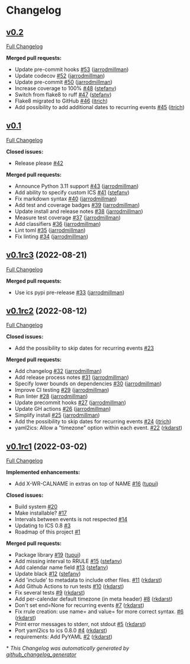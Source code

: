 # Changelog

## [v0.2](https://github.com/scientific-python/yaml2ics/tree/v0.2)

[Full Changelog](https://github.com/scientific-python/yaml2ics/compare/v0.1...v0.2)

**Merged pull requests:**

- Update pre-commit hooks [\#53](https://github.com/scientific-python/yaml2ics/pull/53) ([jarrodmillman](https://github.com/jarrodmillman))
- Update codecov [\#52](https://github.com/scientific-python/yaml2ics/pull/52) ([jarrodmillman](https://github.com/jarrodmillman))
- Update pre-commit [\#50](https://github.com/scientific-python/yaml2ics/pull/50) ([jarrodmillman](https://github.com/jarrodmillman))
- Increase coverage to 100% [\#48](https://github.com/scientific-python/yaml2ics/pull/48) ([stefanv](https://github.com/stefanv))
- Switch from flake8 to ruff [\#47](https://github.com/scientific-python/yaml2ics/pull/47) ([stefanv](https://github.com/stefanv))
- Flake8 migrated to GitHub [\#46](https://github.com/scientific-python/yaml2ics/pull/46) ([itrich](https://github.com/itrich))
- Add possibility to add additional dates to recurring events [\#45](https://github.com/scientific-python/yaml2ics/pull/45) ([itrich](https://github.com/itrich))

## [v0.1](https://github.com/scientific-python/yaml2ics/tree/v0.1)

[Full Changelog](https://github.com/scientific-python/yaml2ics/compare/v0.1rc3...v0.1)

**Closed issues:**

- Release please [\#42](https://github.com/scientific-python/yaml2ics/issues/42)

**Merged pull requests:**

- Announce Python 3.11 support [\#43](https://github.com/scientific-python/yaml2ics/pull/43) ([jarrodmillman](https://github.com/jarrodmillman))
- Add ability to specify custom ICS [\#41](https://github.com/scientific-python/yaml2ics/pull/41) ([stefanv](https://github.com/stefanv))
- Fix markdown syntax [\#40](https://github.com/scientific-python/yaml2ics/pull/40) ([jarrodmillman](https://github.com/jarrodmillman))
- Add test and coverage badges [\#39](https://github.com/scientific-python/yaml2ics/pull/39) ([jarrodmillman](https://github.com/jarrodmillman))
- Update install and release notes [\#38](https://github.com/scientific-python/yaml2ics/pull/38) ([jarrodmillman](https://github.com/jarrodmillman))
- Measure test coverage [\#37](https://github.com/scientific-python/yaml2ics/pull/37) ([jarrodmillman](https://github.com/jarrodmillman))
- Add classifiers [\#36](https://github.com/scientific-python/yaml2ics/pull/36) ([jarrodmillman](https://github.com/jarrodmillman))
- Lint toml [\#35](https://github.com/scientific-python/yaml2ics/pull/35) ([jarrodmillman](https://github.com/jarrodmillman))
- Fix linting [\#34](https://github.com/scientific-python/yaml2ics/pull/34) ([jarrodmillman](https://github.com/jarrodmillman))

## [v0.1rc3](https://github.com/scientific-python/yaml2ics/tree/v0.1rc3) (2022-08-21)

[Full Changelog](https://github.com/scientific-python/yaml2ics/compare/v0.1rc2...v0.1rc3)

**Merged pull requests:**

- Use ics pypi pre-release [\#33](https://github.com/scientific-python/yaml2ics/pull/33) ([jarrodmillman](https://github.com/jarrodmillman))

## [v0.1rc2](https://github.com/scientific-python/yaml2ics/tree/v0.1rc2) (2022-08-12)

[Full Changelog](https://github.com/scientific-python/yaml2ics/compare/v0.1rc1...v0.1rc2)

**Closed issues:**

- Add the possibility to skip dates for recurring events [\#23](https://github.com/scientific-python/yaml2ics/issues/23)

**Merged pull requests:**

- Add changelog [\#32](https://github.com/scientific-python/yaml2ics/pull/32) ([jarrodmillman](https://github.com/jarrodmillman))
- Add release process notes [\#31](https://github.com/scientific-python/yaml2ics/pull/31) ([jarrodmillman](https://github.com/jarrodmillman))
- Specify lower bounds on dependencies [\#30](https://github.com/scientific-python/yaml2ics/pull/30) ([jarrodmillman](https://github.com/jarrodmillman))
- Improve CI testing [\#29](https://github.com/scientific-python/yaml2ics/pull/29) ([jarrodmillman](https://github.com/jarrodmillman))
- Run linter [\#28](https://github.com/scientific-python/yaml2ics/pull/28) ([jarrodmillman](https://github.com/jarrodmillman))
- Update precommit hooks [\#27](https://github.com/scientific-python/yaml2ics/pull/27) ([jarrodmillman](https://github.com/jarrodmillman))
- Update GH actions [\#26](https://github.com/scientific-python/yaml2ics/pull/26) ([jarrodmillman](https://github.com/jarrodmillman))
- Simplify install [\#25](https://github.com/scientific-python/yaml2ics/pull/25) ([jarrodmillman](https://github.com/jarrodmillman))
- Add the possibility to skip dates for recurring events [\#24](https://github.com/scientific-python/yaml2ics/pull/24) ([itrich](https://github.com/itrich))
- yaml2ics: Allow a "timezone" option within each event. [\#22](https://github.com/scientific-python/yaml2ics/pull/22) ([rkdarst](https://github.com/rkdarst))

## [v0.1rc1](https://github.com/scientific-python/yaml2ics/tree/v0.1rc1) (2022-03-02)

[Full Changelog](https://github.com/scientific-python/yaml2ics/compare/v0.0...v0.1rc1)

**Implemented enhancements:**

- Add X-WR-CALNAME in extras on top of NAME [\#16](https://github.com/scientific-python/yaml2ics/pull/16) ([tupui](https://github.com/tupui))

**Closed issues:**

- Build system [\#20](https://github.com/scientific-python/yaml2ics/issues/20)
- Make installable? [\#17](https://github.com/scientific-python/yaml2ics/issues/17)
- Intervals between events is not respected [\#14](https://github.com/scientific-python/yaml2ics/issues/14)
- Updating to ICS 0.8 [\#3](https://github.com/scientific-python/yaml2ics/issues/3)
- Roadmap of this project [\#1](https://github.com/scientific-python/yaml2ics/issues/1)

**Merged pull requests:**

- Package library [\#19](https://github.com/scientific-python/yaml2ics/pull/19) ([tupui](https://github.com/tupui))
- Add missing interval to RRULE [\#15](https://github.com/scientific-python/yaml2ics/pull/15) ([stefanv](https://github.com/stefanv))
- Add calendar name field [\#13](https://github.com/scientific-python/yaml2ics/pull/13) ([stefanv](https://github.com/stefanv))
- Update black [\#12](https://github.com/scientific-python/yaml2ics/pull/12) ([stefanv](https://github.com/stefanv))
- Add 'include' to metadata to include other files. [\#11](https://github.com/scientific-python/yaml2ics/pull/11) ([rkdarst](https://github.com/rkdarst))
- Add Github Actions to run tests [\#10](https://github.com/scientific-python/yaml2ics/pull/10) ([rkdarst](https://github.com/rkdarst))
- Fix several tests [\#9](https://github.com/scientific-python/yaml2ics/pull/9) ([rkdarst](https://github.com/rkdarst))
- Add per-calendar default timezone \(in meta header\) [\#8](https://github.com/scientific-python/yaml2ics/pull/8) ([rkdarst](https://github.com/rkdarst))
- Don't set end=None for recurring events [\#7](https://github.com/scientific-python/yaml2ics/pull/7) ([rkdarst](https://github.com/rkdarst))
- Fix rrule creation: use name= and value= for more correct syntax. [\#6](https://github.com/scientific-python/yaml2ics/pull/6) ([rkdarst](https://github.com/rkdarst))
- Print error messages to stderr, not stdout [\#5](https://github.com/scientific-python/yaml2ics/pull/5) ([rkdarst](https://github.com/rkdarst))
- Port yaml2ics to ics 0.8.0 [\#4](https://github.com/scientific-python/yaml2ics/pull/4) ([rkdarst](https://github.com/rkdarst))
- requirements: Add PyYAML [\#2](https://github.com/scientific-python/yaml2ics/pull/2) ([rkdarst](https://github.com/rkdarst))

\* _This Changelog was automatically generated by [github_changelog_generator](https://github.com/github-changelog-generator/github-changelog-generator)_

